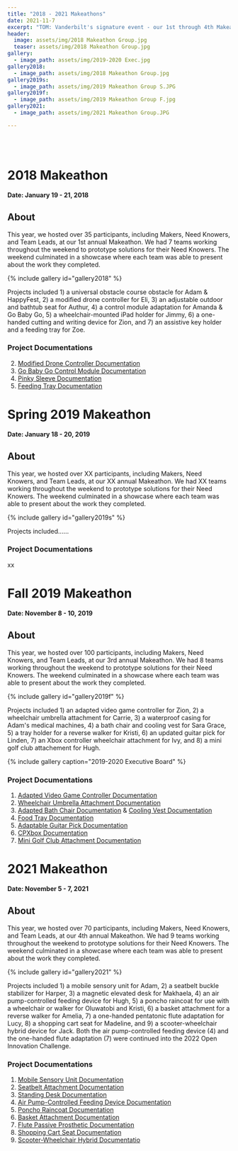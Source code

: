 ```yaml
---
title: "2018 - 2021 Makeathons"
date: 2021-11-7
excerpt: "TOM: Vanderbilt's signature event - our 1st through 4th Makeathons."
header:
  image: assets/img/2018 Makeathon Group.jpg
  teaser: assets/img/2018 Makeathon Group.jpg
gallery:
  - image_path: assets/img/2019-2020 Exec.jpg
gallery2018:
  - image_path: assets/img/2018 Makeathon Group.jpg
gallery2019s:
  - image_path: assets/img/2019 Makeathon Group S.JPG
gallery2019f:
  - image_path: assets/img/2019 Makeathon Group F.jpg
gallery2021:
  - image_path: assets/img/2021 Makeathon Group.JPG

---
```


<br><br>

# 2018 Makeathon

**Date: January 19 - 21, 2018**

## About

This year, we hosted over 35 participants, including Makers, Need Knowers, and Team Leads, at our 1st annual Makeathon. We had 7 teams working throughout the weekend to prototype solutions for their Need Knowers. The weekend culminated in a showcase where each team was able to present about the work they completed. 

{% include gallery id="gallery2018" %}

Projects included 1) a universal obstacle course obstacle for Adam & HappyFest, 2) a modified drone controller for Eli, 3) an adjustable outdoor and bathtub seat for Authur, 4) a control module adaptation for Amanda & Go Baby Go, 5) a wheelchair-mounted iPad holder for Jimmy, 6) a one-handed cutting and writing device for Zion, and 7) an assistive key holder and a feeding tray for Zoe.

### Project Documentations

2) [Modified Drone Controller Documentation](https://tomglobal.org/project?id=5ca3885db506a2297168aba9)<br>
4) [Go Baby Go Control Module Documentation](https://tomglobal.org/project?id=5ca3885db506a2297168aba7)<br>
6) [Pinky Sleeve Documentation](https://tomglobal.org/project?id=5d406c57327725170bc5f8f4)<br>
7) [Feeding Tray Documentation](https://tomglobal.org/project?id=5ca3885db506a2297168abad)

# Spring 2019 Makeathon

**Date: January 18 - 20, 2019**

## About

This year, we hosted over XX participants, including Makers, Need Knowers, and Team Leads, at our XX annual Makeathon. We had XX teams working throughout the weekend to prototype solutions for their Need Knowers. The weekend culminated in a showcase where each team was able to present about the work they completed. 

{% include gallery id="gallery2019s" %}

Projects included......

### Project Documentations

xx


# Fall 2019 Makeathon

**Date: November 8 - 10, 2019**

## About

This year, we hosted over 100 participants, including Makers, Need Knowers, and Team Leads, at our 3rd annual Makeathon. We had 8 teams working throughout the weekend to prototype solutions for their Need Knowers. The weekend culminated in a showcase where each team was able to present about the work they completed. 

{% include gallery id="gallery2019f" %}

Projects included 1) an adapted video game controller for Zion, 2) a wheelchair umbrella attachment for Carrie, 3) a waterproof casing for Adam's medical machines, 4) a bath chair and cooling vest for Sara Grace, 5) a tray holder for a reverse walker for Kristi, 6) an updated guitar pick for Linden, 7) an Xbox controller wheelchair attachment for Ivy, and 8) a mini golf club attachement for Hugh. 

{% include gallery caption="2019-2020 Executive Board" %}

### Project Documentations

1) [Adapted Video Game Controller Documentation](https://tomglobal.org/project?id=5dc351ca5cb35d632b07ee84)<br>
2) [Wheelchair Umbrella Attachment Documentation](https://tomglobal.org/project?id=5dc351fd5cb35d632b07ee85)<br>
4) [Adapted Bath Chair Documentation](https://tomglobal.org/project?id=5dc353f55cb35d632b07ee88) & [Cooling Vest Documentation](https://tomglobal.org/project?id=5e017d16d848736b095543b6)<br>
5) [Food Tray Documentation](https://tomglobal.org/project?id=5dd41c59d848736b095541b6)<br>
6) [Adaptable Guitar Pick Documentation](https://tomglobal.org/project?id=5dd41c9cd848736b095541b7)<br>
7) [CPXbox Documentation](https://tomglobal.org/project?id=5dc353205cb35d632b07ee87)<br>
8) [Mini Golf Club Attachment Documentation](https://tomglobal.org/project?id=5dd41c53d848736b095541b5)


# 2021 Makeathon

**Date: November 5 - 7, 2021**

## About

This year, we hosted over 70 participants, including Makers, Need Knowers, and Team Leads, at our 4th annual Makeathon. We had 9 teams working throughout the weekend to prototype solutions for their Need Knowers. The weekend culminated in a showcase where each team was able to present about the work they completed. 

{% include gallery id="gallery2021" %}

Projects included 1) a mobile sensory unit for Adam, 2) a seatbelt buckle stabilizer for Harper, 3) a magnetic elevated desk for Makhaela, 4) an air pump-controlled feeding device for Hugh, 5) a poncho raincoat for use with a wheelchair or walker for Oluwatobi and Kristi, 6) a basket attachment for a reverse walker for Amelia, 7) a one-handed pentatonic flute adaptation for Lucy, 8) a shopping cart seat for Madeline, and 9) a scooter-wheelchair hybrid device for Jack. Both the air pump-controlled feeding device (4) and the one-handed flute adaptation (7) were continued into the 2022 Open Innovation Challenge.

### Project Documentations

1) [Mobile Sensory Unit Documentation](https://tomglobal.org/project?id=615c78c60a3b463bd05551a6)<br>
2) [Seatbelt Attachment Documentation](https://tomglobal.org/project?id=618009134f10776dbe4885f5)<br>
3) [Standing Desk Documentation](https://tomglobal.org/project?id=61800a644f10776dbe4885f6)<br>
4) [Air Pump-Controlled Feeding Device Documentation](https://tomglobal.org/project?id=61800b054f10776dbe4885f7)<br>
5) [Poncho Raincoat Documentation](https://tomglobal.org/project?id=61800ba74f10776dbe4885f8)<br>
6) [Basket Attachment Documentation](https://tomglobal.org/project?id=61800c214f10776dbe4885f9)<br>
7) [Flute Passive Prosthetic Documentation](https://tomglobal.org/project?id=61800a644f10776dbe4885f6)<br>
8) [Shopping Cart Seat Documentation](https://tomglobal.org/project?id=61800cbd4f10776dbe4885fa)<br>
9) [Scooter-Wheelchair Hybrid Documentatio](https://tomglobal.org/project?id=61800e0c4f10776dbe4885fb)
